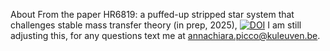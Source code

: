 About
From the paper HR6819: a puffed-up stripped star system that challenges stable mass transfer theory (in prep, 2025), [![DOI](https://zenodo.org/badge/DOI/10.5281/zenodo.15662481.svg)](https://doi.org/10.5281/zenodo.15662481)
I am still adjusting this, for any questions text me at annachiara.picco@kuleuven.be.
